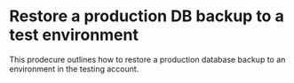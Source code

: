 # Restore a production DB backup to a test environment

This prodecure outlines how to restore a production database backup to an environment in the testing account.

